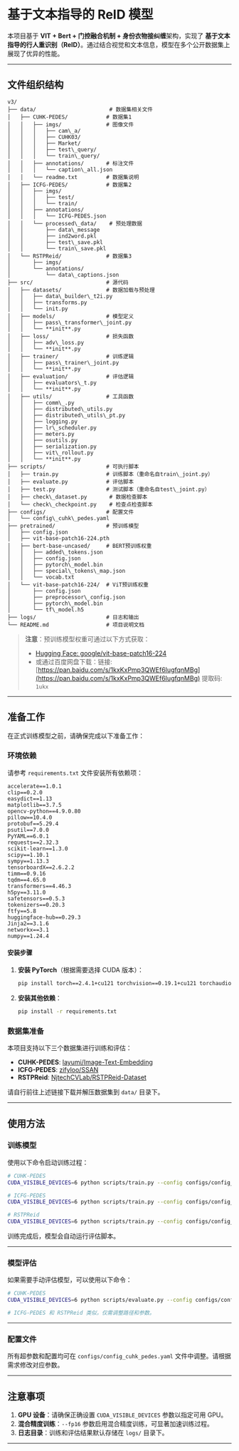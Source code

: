# 基于文本指导的 ReID 模型

本项目基于 **VIT + Bert + 门控融合机制 +  身份衣物接纠缠**架构，实现了 **基于文本指导的行人重识别（ReID）**。通过结合视觉和文本信息，模型在多个公开数据集上展现了优异的性能。

---

## 文件组织结构

```plaintext
v3/
├── data/                       # 数据集相关文件
│   ├── CUHK-PEDES/            # 数据集1
│   │   ├── imgs/              # 图像文件
│   │   │   ├── cam\_a/
│   │   │   ├── CUHK03/
│   │   │   ├── Market/
│   │   │   ├── test\_query/
│   │   │   └── train\_query/
│   │   ├── annotations/       # 标注文件
│   │   │   └── caption\_all.json
│   │   └── readme.txt         # 数据集说明
│   ├── ICFG-PEDES/            # 数据集2
│   │   ├── imgs/
│   │   │   ├── test/
│   │   │   └── train/
│   │   ├── annotations/
│   │   │   └── ICFG-PEDES.json
│   │   └── processed\_data/    # 预处理数据
│   │       ├── data\_message
│   │       ├── ind2word.pkl
│   │       ├── test\_save.pkl
│   │       └── train\_save.pkl
│   └── RSTPReid/              # 数据集3
│       ├── imgs/
│       └── annotations/
│           └── data\_captions.json
├── src/                       # 源代码
│   ├── datasets/              # 数据加载与预处理
│   │   ├── data\_builder\_t2i.py
│   │   ├── transforms.py
│   │   └── init.py
│   ├── models/                # 模型定义
│   │   ├── pass\_transformer\_joint.py
│   │   └── **init**.py
│   ├── loss/                  # 损失函数
│   │   ├── adv\_loss.py
│   │   └── **init**.py
│   ├── trainer/               # 训练逻辑
│   │   ├── pass\_trainer\_joint.py
│   │   └── **init**.py
│   ├── evaluation/            # 评估逻辑
│   │   ├── evaluators\_t.py
│   │   └── **init**.py
│   ├── utils/                 # 工具函数
│   │   ├── comm\_.py
│   │   ├── distributed\_utils.py
│   │   ├── distributed\_utils\_pt.py
│   │   ├── logging.py
│   │   ├── lr\_scheduler.py
│   │   ├── meters.py
│   │   ├── osutils.py
│   │   ├── serialization.py
│   │   ├── vit\_rollout.py
│   │   └── **init**.py
├── scripts/                   # 可执行脚本
│   ├── train.py               # 训练脚本（重命名自train\_joint.py）
│   ├── evaluate.py            # 评估脚本
│   ├── test.py                # 测试脚本（重命名自test\_joint.py）
│   ├── check\_dataset.py       # 数据检查脚本
│   └── check\_checkpoint.py    # 检查点检查脚本
├── configs/                   # 配置文件
│   └── config\_cuhk\_pedes.yaml
├── pretrained/                # 预训练模型
│   ├── config.json
│   ├── vit-base-patch16-224.pth
│   ├── bert-base-uncased/     # BERT预训练权重
│   │   ├── added\_tokens.json
│   │   ├── config.json
│   │   ├── pytorch\_model.bin
│   │   ├── special\_tokens\_map.json
│   │   └── vocab.txt
│   └── vit-base-patch16-224/  # ViT预训练权重
│       ├── config.json
│       ├── preprocessor\_config.json
│       ├── pytorch\_model.bin
│       └── tf\_model.h5
├── logs/                      # 日志和输出
└── README.md                  # 项目说明文档
```

> **注意**：预训练模型权重可通过以下方式获取：
> - [Hugging Face: google/vit-base-patch16-224](https://huggingface.co/google/vit-base-patch16-224)
> - 或通过百度网盘下载：链接: [https://pan.baidu.com/s/1kxKxPmp3QWEf6IugfqnMBg](https://pan.baidu.com/s/1kxKxPmp3QWEf6IugfqnMBg) 提取码: `1ukx`

---

## 准备工作

在正式训练模型之前，请确保完成以下准备工作：

### 环境依赖

请参考 `requirements.txt` 文件安装所有依赖项：

```plaintext
accelerate==1.0.1
clip==0.2.0
easydict==1.13
matplotlib==3.7.5
opencv-python==4.9.0.80
pillow==10.4.0
protobuf==5.29.4
psutil==7.0.0
PyYAML==6.0.1
requests==2.32.3
scikit-learn==1.3.0
scipy==1.10.1
sympy==1.13.3
tensorboardX==2.6.2.2
timm==0.9.16
tqdm==4.65.0
transformers==4.46.3
h5py==3.11.0
safetensors==0.5.3
tokenizers==0.20.3
ftfy==5.8
huggingface-hub==0.29.3
Jinja2==3.1.6
networkx==3.1
numpy==1.24.4
```

#### 安装步骤

1. **安装 PyTorch**（根据需要选择 CUDA 版本）：

   ```bash
   pip install torch==2.4.1+cu121 torchvision==0.19.1+cu121 torchaudio==2.4.1+cu121 --extra-index-url https://download.pytorch.org/whl/cu121
   ```

2. **安装其他依赖**：

   ```bash
   pip install -r requirements.txt
   ```

### 数据集准备

本项目支持以下三个数据集进行训练和评估：

- **CUHK-PEDES**: [layumi/Image-Text-Embedding](https://github.com/layumi/Image-Text-Embedding)
- **ICFG-PEDES**: [zifyloo/SSAN](https://github.com/zifyloo/SSAN)
- **RSTPReid**: [NjtechCVLab/RSTPReid-Dataset](https://github.com/NjtechCVLab/RSTPReid-Dataset)

请自行前往上述链接下载并解压数据集到 `data/` 目录下。

---

## 使用方法

### 训练模型

使用以下命令启动训练过程：

```bash
# CUHK-PEDES
CUDA_VISIBLE_DEVICES=6 python scripts/train.py --config configs/config_cuhk_pedes.yaml --root data/CUHK-PEDES --dataset-configs "{\"name\": \"CUHK-PEDES\", \"root\": \"data/CUHK-PEDES/imgs\", \"json_file\": \"data/CUHK-PEDES/annotations/caption_all.json\", \"cloth_json\": \"data/CUHK-PEDES/annotations/caption_cloth.json\", \"id_json\": \"data/CUHK-PEDES/annotations/caption_id.json\"}" --batch-size 128 --workers 0 --fp16 --logs-dir logs/cuhk_pedes

# ICFG-PEDES
CUDA_VISIBLE_DEVICES=6 python scripts/train.py --config configs/config_cuhk_pedes.yaml --root data/ICFG-PEDES --dataset-configs "{\"name\": \"ICFG-PEDES\", \"root\": \"data/ICFG-PEDES\", \"json_file\": \"data/ICFG-PEDES/annotations/ICFG-PEDES.json\", \"cloth_json\": \"data/ICFG-PEDES/annotations/caption_cloth.json\", \"id_json\": \"data/ICFG-PEDES/annotations/caption_id.json\"}" --batch-size 128 --workers 0 --fp16 --logs-dir logs/icfg_pedes

# RSTPReid
CUDA_VISIBLE_DEVICES=6 python scripts/train.py --config configs/config_cuhk_pedes.yaml --root data/RSTPReid --dataset-configs "{\"name\": \"RSTPReid\", \"root\": \"data/RSTPReid\", \"json_file\": \"data/RSTPReid/annotations/data_captions.json\", \"cloth_json\": \"data/RSTPReid/annotations/caption_cloth.json\", \"id_json\":\"data/RSTPReid/annotations/caption_id.json\"}" --batch-size 128 --workers 0 --fp16 --logs-dir logs/rstp_reid
```

训练完成后，模型会自动运行评估脚本。

---

### 模型评估

如果需要手动评估模型，可以使用以下命令：

```bash
# CUHK-PEDES
CUDA_VISIBLE_DEVICES=6 python scripts/evaluate.py --config configs/config_cuhk_pedes.yaml --root data/CUHK-PEDES --dataset-configs "{\"name\": \"CUHK-PEDES\", \"root\": \"data/CUHK-PEDES/imgs\", \"json_file\": \"data/CUHK-PEDES/annotations/caption_all.json\", \"cloth_json\": \"data/CUHK-PEDES/annotations/caption_cloth.json\", \"id_json\": \"data/CUHK-PEDES/annotations/caption_id.json\"}" --checkpoint logs/cuhk_pedes/checkpoint_epoch_final.pth --batch-size 128 --workers 0 --fp16 --logs-dir logs/cuhk_pedes

# ICFG-PEDES 和 RSTPReid 类似，仅需调整路径和参数。
```

---

### 配置文件

所有超参数和配置均可在 `configs/config_cuhk_pedes.yaml` 文件中调整。请根据需求修改对应参数。

---

## 注意事项

1. **GPU 设备**：请确保正确设置 `CUDA_VISIBLE_DEVICES` 参数以指定可用 GPU。
2. **混合精度训练**：`--fp16` 参数启用混合精度训练，可显著加速训练过程。
3. **日志目录**：训练和评估结果默认存储在 `logs/` 目录下。

---

